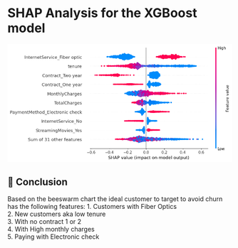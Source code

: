 # SHAP Analysis for the XGBoost model

![Feature Importance](beeswarm.png)

## 📌 Conclusion
Based on the beeswarm chart the ideal customer to target to avoid churn has the following features:
    1. Customers with Fiber Optics  
    2. New customers aka low tenure  
    3. With no contract 1 or 2  
    4. With High monthly charges  
    5. Paying with Electronic check  



